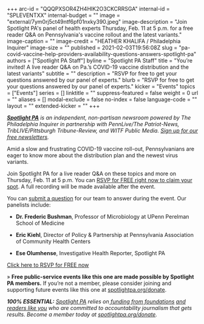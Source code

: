 +++
arc-id = "QQQPXSOR4ZH4HIK2O3CKCRRSGA"
internal-id = "SPLEVENTXX"
internal-budget = ""
image = "external/7ym0rj5ct49ntf6pf01nxky390.jpeg"
image-description = "Join Spotlight PA's panel of health experts Thursday, Feb. 11 at 5 p.m. for a free reader Q&A on Pennsylvania's vaccine rollout and the latest variants."
image-caption = ""
image-credit = "HEATHER KHALIFA / Philadelphia Inquirer"
image-size = ""
published = 2021-02-03T19:56:08Z
slug = "pa-covid-vaccine-help-providers-availability-questions-answers-spotlight-pa"
authors = ["Spotlight PA Staff"]
byline = "Spotlight PA Staff"
title = "You’re invited! A live reader Q&A on Pa.’s COVID-19 vaccine distribution and the latest variants"
subtitle = ""
description = "RSVP for free to get your questions answered by our panel of experts."
blurb = "RSVP for free to get your questions answered by our panel of experts."
kicker = "Events"
topics = ["Events"]
series = []
linktitle = ""
suppress-featured = false
weight = 0
url = ""
aliases = []
modal-exclude = false
no-index = false
language-code = ""
layout = ""
extended-kicker = ""
+++

<a href="https://www.spotlightpa.org/"><i><b>Spotlight PA</b></i></a><i> is an independent, non-partisan newsroom powered by The Philadelphia Inquirer in partnership with PennLive/The Patriot-News, TribLIVE/Pittsburgh Tribune-Review, and WITF Public Media. </i><a href="https://www.spotlightpa.org/newsletters"><i>Sign up for our free newsletters</i></a><i>.</i>

Amid a slow and frustrating COVID-19 vaccine roll-out, Pennsylvanians are eager to know more about the distribution plan and the newest virus variants.

Join Spotlight PA for a live reader Q&amp;A on these topics and more on Thursday, Feb. 11 at 5 p.m. You can <a href="https://inquirer.zoom.us/webinar/register/8816123822921/WN_Ho-NMiBYTuiPPZXKwVRS8w">RSVP for FREE right now to claim your spot</a>. A full recording will be made available after the event.

You can <a href="mailto:ypiper@spotlightpa.org?subject=COVID%20Event%20Question">submit a question</a> for our team to answer during the event. Our panelists include:

- <b>Dr. Frederic Bushman</b>,&nbsp;Professor of Microbiology&nbsp;at UPenn Perelman School of Medicine

- <b>Eric Kiehl</b>, Director of Policy &amp; Partnership at Pennsylvania Association of Community Health Centers

- <b>Ese Olumhense</b>, Investigative Health Reporter, Spotlight PA

<a href="https://inquirer.zoom.us/webinar/register/8816123822921/WN_Ho-NMiBYTuiPPZXKwVRS8w" target=_blank>Click here to RSVP for FREE now</a>

» <b>Free public-service events like this one are made possible by Spotlight PA members.</b> If you’re not a member, please consider joining and supporting future events like this one at <a href="http://checkout.fundjournalism.org/memberform?org_id=spotlightpa&campaign=7015G0000003ZrjQAE">spotlightpa.org/donate</a>.

<i><b>100% ESSENTIAL:</b></i><i> </i><a href="https://www.spotlightpa.org/"><i>Spotlight PA</i></a><i> relies on</i><a href="https://www.spotlightpa.org/support"><i> funding from foundations</i></a><i> </i><a href="https://www.spotlightpa.org/support"><i>and readers like you</i></a><i> who are committed to accountability journalism that gets results. Become a member today at </i><a href="http://checkout.fundjournalism.org/memberform?org_id=spotlightpa&campaign=701f4000000TVuIAAW"><i>spotlightpa.org/donate</i></a><i>.</i>
